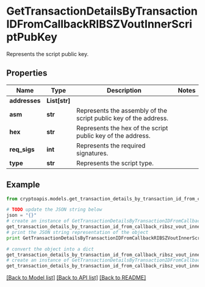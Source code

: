 # GetTransactionDetailsByTransactionIDFromCallbackRIBSZVoutInnerScriptPubKey

Represents the script public key.

## Properties
Name | Type | Description | Notes
------------ | ------------- | ------------- | -------------
**addresses** | **List[str]** |  | 
**asm** | **str** | Represents the assembly of the script public key of the address. | 
**hex** | **str** | Represents the hex of the script public key of the address. | 
**req_sigs** | **int** | Represents the required signatures. | 
**type** | **str** | Represents the script type. | 

## Example

```python
from cryptoapis.models.get_transaction_details_by_transaction_id_from_callback_ribsz_vout_inner_script_pub_key import GetTransactionDetailsByTransactionIDFromCallbackRIBSZVoutInnerScriptPubKey

# TODO update the JSON string below
json = "{}"
# create an instance of GetTransactionDetailsByTransactionIDFromCallbackRIBSZVoutInnerScriptPubKey from a JSON string
get_transaction_details_by_transaction_id_from_callback_ribsz_vout_inner_script_pub_key_instance = GetTransactionDetailsByTransactionIDFromCallbackRIBSZVoutInnerScriptPubKey.from_json(json)
# print the JSON string representation of the object
print GetTransactionDetailsByTransactionIDFromCallbackRIBSZVoutInnerScriptPubKey.to_json()

# convert the object into a dict
get_transaction_details_by_transaction_id_from_callback_ribsz_vout_inner_script_pub_key_dict = get_transaction_details_by_transaction_id_from_callback_ribsz_vout_inner_script_pub_key_instance.to_dict()
# create an instance of GetTransactionDetailsByTransactionIDFromCallbackRIBSZVoutInnerScriptPubKey from a dict
get_transaction_details_by_transaction_id_from_callback_ribsz_vout_inner_script_pub_key_form_dict = get_transaction_details_by_transaction_id_from_callback_ribsz_vout_inner_script_pub_key.from_dict(get_transaction_details_by_transaction_id_from_callback_ribsz_vout_inner_script_pub_key_dict)
```
[[Back to Model list]](../README.md#documentation-for-models) [[Back to API list]](../README.md#documentation-for-api-endpoints) [[Back to README]](../README.md)


